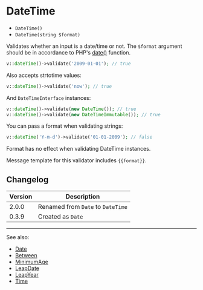 # DateTime

- `DateTime()`
- `DateTime(string $format)`

Validates whether an input is a date/time or not. The `$format` argument should
be in accordance to PHP's [date()](http://php.net/date) function.

```php
v::dateTime()->validate('2009-01-01'); // true
```

Also accepts strtotime values:

```php
v::dateTime()->validate('now'); // true
```

And `DateTimeInterface` instances:

```php
v::dateTime()->validate(new DateTime()); // true
v::dateTime()->validate(new DateTimeImmutable()); // true
```

You can pass a format when validating strings:

```php
v::dateTime('Y-m-d')->validate('01-01-2009'); // false
```

Format has no effect when validating DateTime instances.

Message template for this validator includes `{{format}}`.

## Changelog

Version | Description
--------|-------------
  2.0.0 | Renamed from `Date` to `DateTime`
  0.3.9 | Created as `Date`

***
See also:

- [Date](Date.md)
- [Between](Between.md)
- [MinimumAge](MinimumAge.md)
- [LeapDate](LeapDate.md)
- [LeapYear](LeapYear.md)
- [Time](Time.md)
